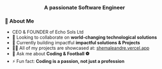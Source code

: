 
<h3 align="center">A passionate Software Engineer</h3>

### 🌟 About Me
- CEO & FOUNDER of Echo Sols Ltd
- 👯 Looking to collaborate on **world-changing technological solutions**
- 🤝 Currently building impactful **impactful solutions & Projects**
- 👨‍💻 All of my projects are showcased at: [shemaleandre.vercel.app](https://shemaleandre.vercel.app)
- 💬 Ask me about **Coding & Football ⚽**
- ⚡ Fun fact: **Coding is a passion, not just a profession**




